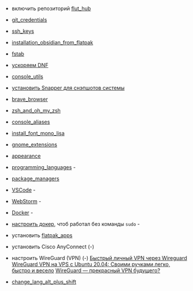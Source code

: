 - включить репозиторий [flut_hub](flut_hub.md)
    
- [git_credentials](git_credentials.md)
    
- [ssh_keys](ssh_keys.md)
    
- [installation_obsidian_from_flatpak](installation_obsidian_from_flatpak.md)
    
- [fstab](https://plafon.gitbook.io/fedora-zero/fedora-zero/v-samom-nachale-.../fstab)
    
- [ускоряем DNF](https://plafon.gitbook.io/fedora-zero/fedora-zero/v-samom-nachale-.../uskoryaem-dnf) 
    
- [console_utils](console_utils.md)
    
- [установить Snapper для снэпшотов системы](http://web.archive.org/web/20240807030416/https://www.davejansen.com/fedora-root-snapshot-support/)
    
- [brave_browser](brave_browser.md)
    
- [zsh_and_oh_my_zsh](zsh_and_oh_my_zsh.md)
    
- [console_aliases](console_aliases.md)
    
- [install_font_mono_lisa](install_font_mono_lisa.md)
    
- [gnome_extensions](gnome_extensions.md)
     
- [appearance](appearance.md)
    
- [programming_languages](programming_languages.md) -
    
- [package_managers](package_managers.md)
    
- [VSCode](https://code.visualstudio.com/docs/setup/linux#_rhel-fedora-and-centos-based-distributions) -
      
- [WebStorm](https://www.jetbrains.com/help/webstorm/installation-guide.html#toolbox) -
     
- [Docker]([https://docs.docker.com/engine/install/fedora/) -
    
- [настроить докер](https://docs.docker.com/engine/install/linux-postinstall/), чтоб работал без команды `sudo`  -
    
- установить [flatpak_apps](flatpak_apps.md)
    
- установить Cisco AnyСonnect (-)
    
- настроить WireGuard (VPN) (-)
    [Быстрый личный VPN через Wireguard](../assets/vpn_setup_wire_guard.pdf)
    [WireGuard VPN на VPS с Ubuntu 20.04: Своими ручками легко, быстро и весело](https://habr.com/ru/sandbox/189100/)
    [WireGuard — прекрасный VPN будущего?](https://habr.com/ru/post/432686/)
    
-  [change_lang_alt_plus_shift](change_lang_alt_plus_shift.md)